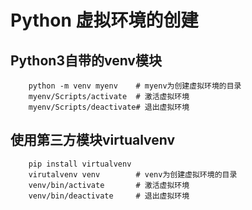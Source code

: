 # Python 虚拟环境的创建

## Python3自带的venv模块

        python -m venv myenv    # myenv为创建虚拟环境的目录
        myenv/Scripts/activate  # 激活虚拟环境
        myenv/Scripts/deactivate# 退出虚拟环境
        

## 使用第三方模块virtualvenv

        pip install virtualvenv
        virutalvenv venv        # venv为创建虚拟环境的目录
        venv/bin/activate       # 激活虚拟环境
        venv/bin/deactivate     # 退出虚拟环境
